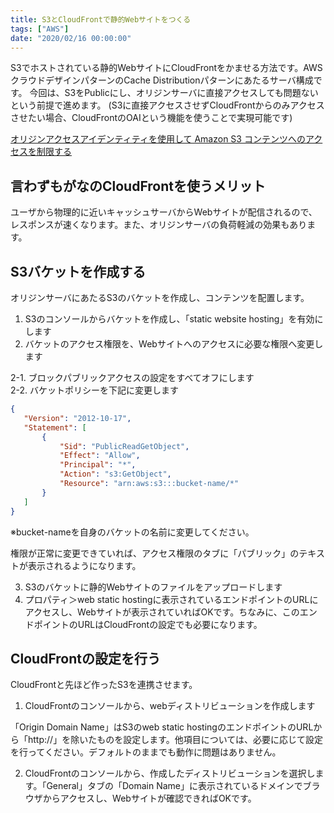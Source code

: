 ```yaml
---
title: S3とCloudFrontで静的Webサイトをつくる
tags: ["AWS"]
date: "2020/02/16 00:00:00"
---
```


S3でホストされている静的WebサイトにCloudFrontをかませる方法です。AWSクラウドデザインパターンのCache Distributionパターンにあたるサーバ構成です。
今回は、S3をPublicにし、オリジンサーバに直接アクセスしても問題ないという前提で進めます。
(S3に直接アクセスさせずCloudFrontからのみアクセスさせたい場合、CloudFrontのOAIという機能を使うことで実現可能です)

<a href="https://docs.aws.amazon.com/ja_jp/AmazonCloudFront/latest/DeveloperGuide/private-content-restricting-access-to-s3.html" target="_blank">
オリジンアクセスアイデンティティを使用して Amazon S3 コンテンツへのアクセスを制限する</a>

## 言わずもがなのCloudFrontを使うメリット
ユーザから物理的に近いキャッシュサーバからWebサイトが配信されるので、レスポンスが速くなります。また、オリジンサーバの負荷軽減の効果もあります。

## S3バケットを作成する
オリジンサーバにあたるS3のバケットを作成し、コンテンツを配置します。

1. S3のコンソールからバケットを作成し、「static website hosting」を有効にします
2. バケットのアクセス権限を、Webサイトへのアクセスに必要な権限へ変更します

2-1. ブロックパブリックアクセスの設定をすべてオフにします  
2-2. バケットポリシーを下記に変更します

```json
{
   "Version": "2012-10-17",
   "Statement": [
       {
           "Sid": "PublicReadGetObject",
           "Effect": "Allow",
           "Principal": "*",
           "Action": "s3:GetObject",
           "Resource": "arn:aws:s3:::bucket-name/*"
       }
   ]
}
```
※bucket-nameを自身のバケットの名前に変更してください。

権限が正常に変更できていれば、アクセス権限のタブに「パブリック」のテキストが表示されるようになります。

3. S3のバケットに静的Webサイトのファイルをアップロードします
4. プロパティ＞web static hostingに表示されているエンドポイントのURLにアクセスし、Webサイトが表示されていればOKです。ちなみに、このエンドポイントのURLはCloudFrontの設定でも必要になります。

## CloudFrontの設定を行う
CloudFrontと先ほど作ったS3を連携させます。

1. CloudFrontのコンソールから、webディストリビューションを作成します

「Origin Domain Name」はS3のweb static hostingのエンドポイントのURLから「http:\//」を除いたものを設定します。他項目については、必要に応じて設定を行ってください。デフォルトのままでも動作に問題はありません。

2. CloudFrontのコンソールから、作成したディストリビューションを選択します。「General」タブの「Domain Name」に表示されているドメインでブラウザからアクセスし、Webサイトが確認できればOKです。
